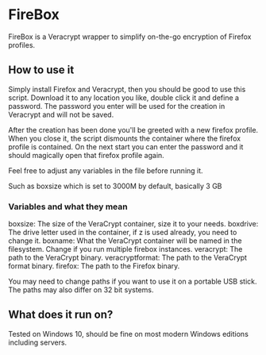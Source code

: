 # FireBox

FireBox is a Veracrypt wrapper to simplify on-the-go encryption of Firefox profiles.

## How to use it
Simply install Firefox and Veracrypt, then you should be good to use this script.
Download it to any location you like, double click it and define a password.
The password you enter will be used for the creation in Veracrypt and will not be saved.

After the creation has been done you'll be greeted with a new firefox profile.
When you close it, the script dismounts the container where the firefox profile is contained.
On the next start you can enter the password and it should magically open that firefox profile again.

Feel free to adjust any variables in the file before running it.

Such as boxsize which is set to 3000M by default, basically 3 GB

### Variables and what they mean
boxsize: The size of the VeraCrypt container, size it to your needs.
boxdrive: The drive letter used in the container, if z is used already, you need to change it.
boxname: What the VeraCrypt container will be named in the filesystem. Change if you run multiple firebox instances.
veracrypt: The path to the VeraCrypt binary.
veracryptformat: The path to the VeraCrypt format binary.
firefox: The path to the Firefox binary.

You may need to change paths if you want to use it on a portable USB stick.
The paths may also differ on 32 bit systems.

## What does it run on?
Tested on Windows 10, should be fine on most modern Windows editions including servers.
